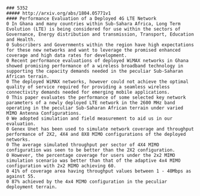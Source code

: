 

    ### 5352
    ##### http://arxiv.org/abs/1804.05771v1
    #### Performance Evaluation of a Deployed 4G LTE Network
    0 In Ghana and many countries within Sub-Sahara Africa, Long Term Evolution (LTE) is being considered for use within the sectors of Governance, Energy distribution and transmission, Transport, Education and Health.
    0 Subscribers and Governments within the region have high expectations for these new networks and want to leverage the promised enhanced coverage and high data rates for development.
    0 Recent performance evaluations of deployed WiMAX networks in Ghana showed promising performance of a wireless broadband technology in supporting the capacity demands needed in the peculiar Sub-Saharan African terrain.
    0 The deployed WiMAX networks, however could not achieve the optimal quality of service required for providing a seamless wireless connectivity demands needed for emerging mobile applications.
    0 This paper evaluates the performance of some selected key network parameters of a newly deployed LTE network in the 2600 MHz band operating in the peculiar Sub-Saharan African terrain under varied MIMO Antenna Configurations.
    0 We adopted simulation and field measurement to aid us in our evaluation.
    0 Genex Unet has been used to simulate network coverage and throughput performance of 2X2, 4X4 and 8X8 MIMO configurations of the deployed networks.
    0 The average simulated throughput per sector of 4X4 MIMO configuration was seen to be better than the 2X2 configuration.
    0 However, the percentage coverage for users under the 2x2 MIMO simulation scenario was better than that of the adaptive 4x4 MIMO configuration with 2x2 MIMO achieving 60.
    0 41% of coverage area having throughput values between 1 - 40Mbps as against 55.
    0 87% achieved by the 4x4 MIMO configuration in the peculiar deployment terrain.

<!--stackedit_data:
eyJoaXN0b3J5IjpbLTE0NzQwMzkzODFdfQ==
-->